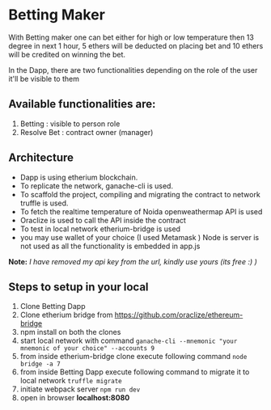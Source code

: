 # Betting Maker

With Betting maker one can bet either for high or low temperature then 13 degree in next 1 hour, 5 ethers will be deducted on placing bet and 10 ethers will be credited on winning the bet.

In the Dapp, there are two functionalities depending on the role of the user it'll be visible to them


## Available functionalities are:
1) Betting : visible to person role
2) Resolve Bet : contract owner (manager)


## Architecture

* Dapp is using etherium blockchain.
* To replicate the network, ganache-cli is used.
* To scaffold the project, compiling and migrating the contract to network truffle is used.
* To fetch the realtime temperature of Noida openweathermap API is used
* Oraclize is used to call the API inside the contract
* To test in local network etherium-bridge is used
* you may use wallet of your choice (I used Metamask
)
Node is server is not used as all the functionality is embedded in app.js

**Note:** *I have removed my api key from the url, kindly use yours (its free :) )*

## Steps to setup in your local
1) Clone Betting Dapp
2) Clone etherium bridge from https://github.com/oraclize/ethereum-bridge
3) npm install on both the clones 
4) start local network with command
`ganache-cli --mnemonic "your mnemonic of your choice" --accounts 9`
5) from inside etherium-bridge clone execute following command
`node bridge -a 7`
6) from inside Betting Dapp execute following command to migrate it to local network
`truffle migrate`
6) initiate webpack server 
`npm run dev`
7) open in browser **localhost:8080**